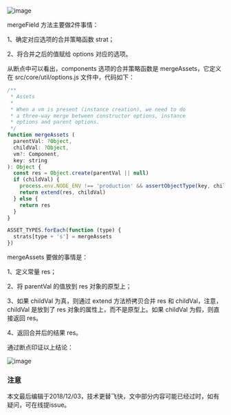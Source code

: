 ![image](https://github.com/zymfe/into-vue/blob/master/example/mergeOptions/3.jpg)

mergeField 方法主要做2件事情：

1、确定对应选项的合并策略函数 strat；

2、将合并之后的值赋给 options 对应的选项。

从断点中可以看出，components 选项的合并策略函数是 mergeAssets，它定义在 src/core/util/options.js 文件中，代码如下：

``` javascript
/**
 * Assets
 *
 * When a vm is present (instance creation), we need to do
 * a three-way merge between constructor options, instance
 * options and parent options.
 */
function mergeAssets (
  parentVal: ?Object,
  childVal: ?Object,
  vm?: Component,
  key: string
): Object {
  const res = Object.create(parentVal || null)
  if (childVal) {
    process.env.NODE_ENV !== 'production' && assertObjectType(key, childVal, vm)
    return extend(res, childVal)
  } else {
    return res
  }
}

ASSET_TYPES.forEach(function (type) {
  strats[type + 's'] = mergeAssets
})
```

mergeAssets 要做的事情是：

1、定义常量 res；

2、将 parentVal 的值放到 res 对象的原型上；

3、如果 childVal 为真，则通过 extend 方法桥拷贝合并 res 和 childVal，注意，childVal 是放到了 res 对象的属性上，而不是原型上。如果 childVal 为假，则直接返回 res。

4、返回合并后的结果 res。

通过断点印证以上结论：

![image](https://github.com/zymfe/into-vue/blob/master/example/mergeOptions/4.jpg)

### 注意
本文最后编辑于2018/12/03，技术更替飞快，文中部分内容可能已经过时，如有疑问，可在线提issue。